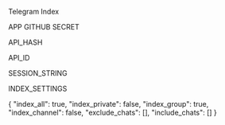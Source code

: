 Telegram Index  

APP GITHUB SECRET

API_HASH

API_ID

SESSION_STRING

INDEX_SETTINGS

{
  "index_all": true,
  "index_private": false,
  "index_group": true,
  "index_channel": false,
  "exclude_chats": [],
  "include_chats": []
}
